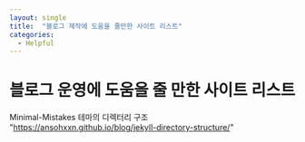 ```yaml
---
layout: single
title:  "블로그 제작에 도움을 줄만한 사이트 리스트"
categories: 
  - Helpful
---
```


# 블로그 운영에 도움을 줄 만한 사이트 리스트

Minimal-Mistakes 테마의 디렉터리 구조
"https://ansohxxn.github.io/blog/jekyll-directory-structure/"